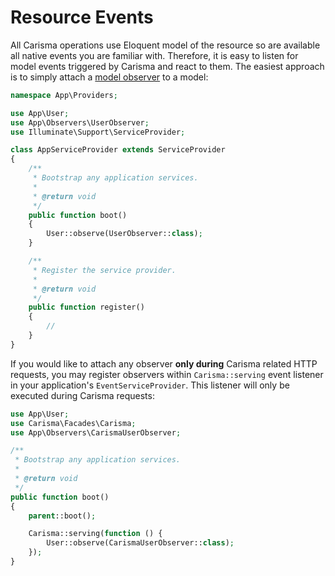 # Resource Events

All Carisma operations use Eloquent model of the resource so are available all native events you are familiar with. Therefore, it is easy to listen for model events triggered by Carisma and react to them. The easiest approach is to simply attach a [model observer](https://laravel.com/docs/eloquent#observers) to a model:

```php
namespace App\Providers;

use App\User;
use App\Observers\UserObserver;
use Illuminate\Support\ServiceProvider;

class AppServiceProvider extends ServiceProvider
{
    /**
     * Bootstrap any application services.
     *
     * @return void
     */
    public function boot()
    {
        User::observe(UserObserver::class);
    }

    /**
     * Register the service provider.
     *
     * @return void
     */
    public function register()
    {
        //
    }
}
```

If you would like to attach any observer **only during** Carisma related HTTP requests, you may register observers within `Carisma::serving` event listener in your application's `EventServiceProvider`. This listener will only be executed during Carisma requests:

```php
use App\User;
use Carisma\Facades\Carisma;
use App\Observers\CarismaUserObserver;

/**
 * Bootstrap any application services.
 *
 * @return void
 */
public function boot()
{
    parent::boot();

    Carisma::serving(function () {
        User::observe(CarismaUserObserver::class);
    });
}
```

